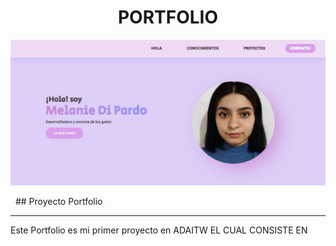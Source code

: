 <h1 align="center"> PORTFOLIO </h1>
<p align="center">
    <img src="./public/Portfolio-Tp.jpg" alt="imagen-portfolio" width="600p"/>
</p>
&nbsp;
## Proyecto Portfolio

---

<p>
    Este Portfolio es mi primer proyecto en ADAITW EL CUAL CONSISTE EN
 